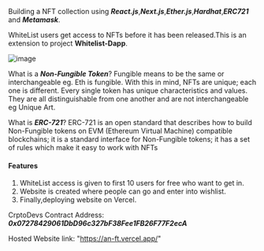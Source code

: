 Building a NFT collection using **_React.js_**,**_Next.js_**,**_Ether.js_**,**_Hardhat_**,**_ERC721_** and **_Metamask_**.

WhiteList users get access to NFTs before it has been released.This is an extension to project **Whitelist-Dapp**.

![image](https://user-images.githubusercontent.com/90527884/215421985-776e9dc5-7d9f-4a71-93f3-3aa431555343.png)

What is a **_Non-Fungible Token_**? Fungible means to be the same or interchangeable eg. Eth is fungible. With this in mind, NFTs are unique; each one is different. Every single token has unique characteristics and values. They are all distinguishable from one another and are not interchangeable eg Unique Art.

What is **_ERC-721_**? ERC-721 is an open standard that describes how to build Non-Fungible tokens on EVM (Ethereum Virtual Machine) compatible blockchains; it is a standard interface for Non-Fungible tokens; it has a set of rules which make it easy to work with NFTs

#### Features

1. WhiteList access is given to first 10 users for free who want to get in.
2. Website is created where people can go and enter into wishlist.
3. Finally,deploying website on Vercel.

CrptoDevs Contract Address: **_0x07278429061DbD96c327bF38Fee1FB26F77F2ecA_**

Hosted Website link: "https://an-ft.vercel.app/"
